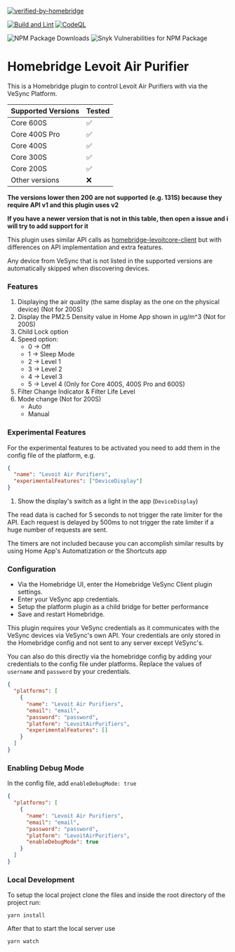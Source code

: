 [![verified-by-homebridge](https://badgen.net/badge/homebridge/verified/purple)](https://github.com/homebridge/homebridge/wiki/Verified-Plugins)

[![Build and Lint](https://github.com/RaresAil/homebridge-levoit-air-purifier/actions/workflows/build.yml/badge.svg)](https://github.com/RaresAil/homebridge-levoit-air-purifier/actions/workflows/build.yml)
[![CodeQL](https://github.com/RaresAil/homebridge-levoit-air-purifier/actions/workflows/codeql-analysis.yml/badge.svg)](https://github.com/RaresAil/homebridge-levoit-air-purifier/actions/workflows/codeql-analysis.yml)

![NPM Package Downloads](https://badgen.net/npm/dm/homebridge-levoit-air-purifier)
![Snyk Vulnerabilities for NPM Package](https://img.shields.io/snyk/vulnerabilities/npm/homebridge-levoit-air-purifier)

# Homebridge Levoit Air Purifier

This is a Homebridge plugin to control Levoit Air Purifiers with via the VeSync Platform.

| Supported Versions | Tested |
| ------------------ | ------ |
| Core 600S          | ✅     |
| Core 400S Pro      | ✅     |
| Core 400S          | ✅     |
| Core 300S          | ✅     |
| Core 200S          | ✅     |
| Other versions     | ❌     |

**The versions lower then 200 are not supported (e.g. 131S) because they require API v1 and this plugin uses v2**

**If you have a newer version that is not in this table, then open a issue
and i will try to add support for it**

This plugin uses similar API calls as
[homebridge-levoitcore-client](https://github.com/tushardhadiwal/homebridge-levoitcore-client) but with differences on API implementation
and extra features.

Any device from VeSync that is not listed in the supported versions are automatically skipped when discovering devices.

### Features

1. Displaying the air quality (the same display as the one on the physical device) (Not for 200S)
2. Display the PM2.5 Density value in Home App shown in µg/m^3 (Not for 200S)
3. Child Lock option
4. Speed option:
   - 0 -> Off
   - 1 -> Sleep Mode
   - 2 -> Level 1
   - 3 -> Level 2
   - 4 -> Level 3
   - 5 -> Level 4 (Only for Core 400S, 400S Pro and 600S)
5. Filter Change Indicator & Filter Life Level
6. Mode change (Not for 200S)
   - Auto
   - Manual

### Experimental Features

For the experimental features to be activated you need to add them in the config file of the platform, e.g.
```json
{
  "name": "Levoit Air Purifiers",
  "experimentalFeatures": ["DeviceDisplay"]
}
```

1. Show the display's switch as a light in the app (`DeviceDisplay`)

The read data is cached for 5 seconds to not trigger the rate limiter for the API.
Each request is delayed by 500ms to not trigger the rate limiter if a huge number of requests are sent.

The timers are not included because you can accomplish similar results by using Home App's Automatization or the Shortcuts app

### Configuration

- Via the Homebridge UI, enter the Homebridge VeSync Client plugin settings.
- Enter your VeSync app credentials.
- Setup the platform plugin as a child bridge for better performance
- Save and restart Homebridge.

This plugin requires your VeSync credentials as it communicates with the VeSync devices via VeSync's own API. Your credentials are only stored in the Homebridge config and not sent to any server except VeSync's.

You can also do this directly via the homebridge config by adding your credentials to the config file under platforms. Replace the values of `username` and `password` by your credentials.

```json
{
  "platforms": [
    {
      "name": "Levoit Air Purifiers",
      "email": "email",
      "password": "password",
      "platform": "LevoitAirPurifiers",
      "experimentalFeatures": []
    }
  ]
}
```

### Enabling Debug Mode

In the config file, add `enableDebugMode: true`

```json
{
  "platforms": [
    {
      "name": "Levoit Air Purifiers",
      "email": "email",
      "password": "password",
      "platform": "LevoitAirPurifiers",
      "enableDebugMode": true
    }
  ]
}
```

### Local Development

To setup the local project clone the files and inside the root directory of the project run:

```
yarn install
```

After that to start the local server use

```
yarn watch
```
